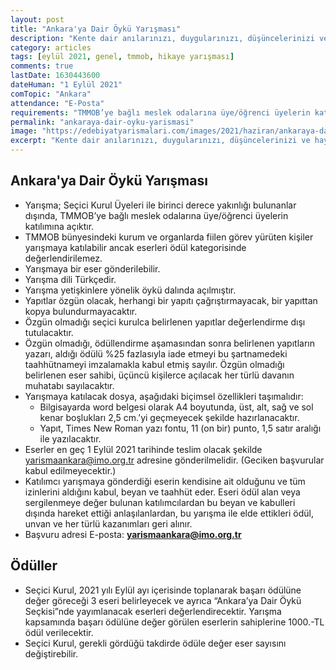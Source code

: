 ```yaml
---
layout: post
title: "Ankara'ya Dair Öykü Yarışması"
description: "Kente dair anılarınızı, duygularınızı, düşüncelerinizi ve hayallerinizi satırlara döküp katılabileceğiniz `Ankara`ya Dair Öykü Yarışması`na davet etmek istiyoruz Siz Öyküseverleri!"
category: articles
tags: [eylül 2021, genel, tmmob, hikaye yarışması]
comments: true
lastDate: 1630443600    
dateHuman: "1 Eylül 2021"
comTopic: "Ankara"
attendance: "E-Posta"
requirements: "TMMOB’ye bağlı meslek odalarına üye/öğrenci üyelerin katılımına açıktır"
permalink: "ankaraya-dair-oyku-yarismasi"
image: "https://edebiyatyarismalari.com/images/2021/haziran/ankaraya-dair-oyku-yarismasi.jpg"
excerpt: "Kente dair anılarınızı, duygularınızı, düşüncelerinizi ve hayallerinizi satırlara döküp katılabileceğiniz `Ankara`ya Dair Öykü Yarışması`na davet etmek istiyoruz Siz Öyküseverleri!"
---
```


## Ankara'ya Dair Öykü Yarışması
- Yarışma; Seçici Kurul Üyeleri ile birinci derece yakınlığı bulunanlar dışında, TMMOB’ye bağlı meslek odalarına üye/öğrenci üyelerin katılımına açıktır.
- TMMOB bünyesindeki kurum ve organlarda fiilen görev yürüten kişiler yarışmaya katılabilir ancak eserleri ödül kategorisinde değerlendirilemez.
- Yarışmaya bir eser gönderilebilir.
- Yarışma dili Türkçedir.
- Yarışma yetişkinlere yönelik öykü dalında açılmıştır.
- Yapıtlar özgün olacak, herhangi bir yapıtı çağrıştırmayacak, bir yapıttan kopya bulundurmayacaktır.
- Özgün olmadığı seçici kurulca belirlenen yapıtlar değerlendirme dışı tutulacaktır.
- Özgün olmadığı, ödüllendirme aşamasından sonra belirlenen yapıtların yazarı, aldığı ödülü %25 fazlasıyla iade etmeyi bu şartnamedeki taahhütnameyi imzalamakla kabul etmiş sayılır. Özgün olmadığı belirlenen eser sahibi, üçüncü kişilerce açılacak her türlü davanın muhatabı sayılacaktır.
- Yarışmaya katılacak dosya, aşağıdaki biçimsel özellikleri taşımalıdır:
    - Bilgisayarda word belgesi olarak A4 boyutunda, üst, alt, sağ ve sol kenar boşlukları 2,5 cm.’yi geçmeyecek şekilde hazırlanacaktır.
    - Yapıt, Times New Roman yazı fontu, 11 (on bir) punto, 1,5 satır aralığı ile yazılacaktır.
- Eserler en geç 1 Eylül 2021 tarihinde teslim olacak şekilde yarismaankara@imo.org.tr adresine gönderilmelidir. (Geciken başvurular kabul edilmeyecektir.)
- Katılımcı yarışmaya gönderdiği eserin kendisine ait olduğunu ve tüm izinlerini aldığını kabul, beyan ve taahhüt eder. Eseri ödül alan veya sergilenmeye değer bulunan katılımcılardan bu beyan ve kabulleri dışında hareket ettiği anlaşılanlardan, bu yarışma ile elde ettikleri ödül, unvan ve her türlü kazanımları geri alınır.
- Başvuru adresi E-posta: **yarismaankara@imo.org.tr**

## Ödüller
- Seçici Kurul, 2021 yılı Eylül ayı içerisinde toplanarak başarı ödülüne değer göreceği 3 eseri belirleyecek ve ayrıca “Ankara’ya Dair Öykü Seçkisi”nde yayımlanacak eserleri değerlendirecektir. Yarışma kapsamında başarı ödülüne değer görülen eserlerin sahiplerine 1000.-TL ödül verilecektir.
- Seçici Kurul, gerekli gördüğü takdirde ödüle değer eser sayısını değiştirebilir.

